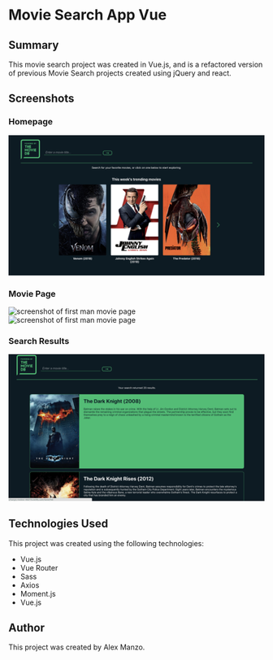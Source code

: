 <h1>Movie Search App Vue</h1>

<h2>Summary</h2>
<p>This movie search project was created in Vue.js, and is a refactored version of previous Movie Search projects created using jQuery and react.</p>

<h2>Screenshots</h2>
<h3>Homepage</h3>
	<img src='./screenshots/homepage.png' alt='screenshot of movie search homepage' />
<h3>Movie Page</h3>
	<img src='./screenshots/moviepage.png' alt='screenshot of first man movie page' />
    	<img src='./screenshots/cast-similarmovies.png' alt='screenshot of first man movie page' />
<h3>Search Results</h3>
	<img src='./screenshots/searchresults.png' alt='screenshot of search results' />

<h2>Technologies Used</h2>
<p>This project was created using the following technologies:</p>
<ul>
<li>Vue.js</li>
<li>Vue Router</li>
<li>Sass</li>
<li>Axios</li>
<li>Moment.js</li>
<li>Vue.js</li>
</ul>
<h2>Author</h2>
<p>This project was created by Alex Manzo.</p>
